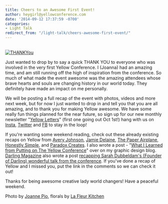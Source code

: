 ```yaml
---
title: Cheers to an Awesome First Event!
author: heygirl@yellowconference.com
date: '2014-09-12 17:37:59 -0700'
categories:
- Light Talk
redirect_from: "/light-talk/cheers-awesome-first-event/"
---
```


[](http://www.bloglovin.com/blog/12410677/?claim=pmtt5crfajx)  
[![THANKYou](http://yellowconference.com/wp-content/uploads/2014/09/THANKYou.jpg)](http://yellowconference.com/wp-content/uploads/2014/09/THANKYou.jpg)

Just wanted to drop by to say a quick THANK YOU to everyone who was involved in the very first Yellow Conference. I (Joanna) had an amazing time, and am still running off the high of inspiration from the conference. So much of what made the event awesome was the amazing attendees whose brave hearts and souls are changing history in our world today. They definitely have made an impact on me personally.

We will be posting a full recap of the event with photos, videos and more next week, but for now I just wanted to drop in and tell you that you are all amazing, and to thank you for making Yellow awesome. We have some really fun things planned for the near future, so sign up for our new monthly newsletter "[Yellow Letters](http://bit.ly/1xz0Ozf)" (first one going out Oct 1st!) hang with us on [Insta](http://instagram.com/yellowconference), [Twitter](https://twitter.com/yellowconf) and [FB](https://www.facebook.com/pages/The-Yellow-Conference/1393841977549340) to stay in the loop!

If you're wanting some weekend reading, check out these already existing recaps on Yellow from [Avery Johnson](http://www.avery-johnson.com/yellowconference/), [Jamie Delaine](http://jamiedelaineblog.com/post/20447/yellow-conference-in-los-angeles/), [The Paper Airplane](http://www.paperairplaneblog.com/home/6quotes-from-the-yellow-conference91014), [Honestly Simple](http://www.honestlysimple.net/honestlysimplenet/2014/8/31/bloomyellow), and [Paradox Creates](http://paradoxcreates.com/yellow-conference-recap/). I also wrote a post - "[What I Learned from Putting on The Yellow Conference](http://blog.waterfall-creative.com/what-i-learned-from-putting-on-the-yellow-conference/)" over on my graphic design blog. [Darling Magazine](http://darlingmagazine.org/yellow-conference-recap/) also wrote a post [recapping Sarah Dubbeldam's (Founder of Darling) wonderful talk from the conference](http://darlingmagazine.org/yellow-conference-recap/). If you've done a recap of Yellow and I missed you, put the link in the comments so we can check it out!

Thanks for being awesome creative lady world changers! Have a peaceful weekend.

Photo by [Joanne Pio](http://www.joannepio.com/), florals by [La Fleur Kitchen](http://www.lafleurkitchen.com/)
